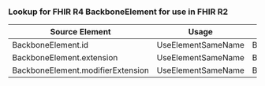 ### Lookup for FHIR R4 BackboneElement for use in FHIR R2

| Source Element | Usage | Target |
| -------------- | ----- | ------ |
| BackboneElement.id | UseElementSameName | BackboneElement.id |
| BackboneElement.extension | UseElementSameName | BackboneElement.extension |
| BackboneElement.modifierExtension | UseElementSameName | BackboneElement.modifierExtension |
